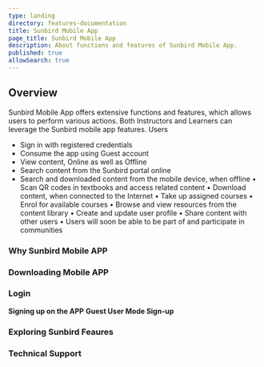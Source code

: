 ```yaml
---
type: landing
directory: features-documentation
title: Sunbird Mobile App
page_title: Sunbird Mobile App
description: About functions and features of Sunbird Mobile App. 
published: true
allowSearch: true
---
```

## Overview

Sunbird Mobile App offers extensive functions and features, which allows users to perform various actions. Both Instructors and Learners can leverage the Sunbird mobile app features. Users 

* Sign in with registered credentials
* Consume the app using Guest account
* View content, Online as well as Offline
* Search content from the Sunbird portal online
* Search and downloaded content from the mobile device, when offline
• Scan QR codes in textbooks and access related content
• Download content, when connected to the Internet
• Take up assigned courses
• Enrol for available courses
• Browse and view resources from the content library
• Create and update user profile
• Share content with other users
• Users will soon be able to be part of and participate in communities

### Why Sunbird Mobile APP


### Downloading Mobile APP


### Login 

**Signing up on the APP**
**Guest User Mode Sign-up**



### Exploring Sunbird Feaures

### Technical Support
